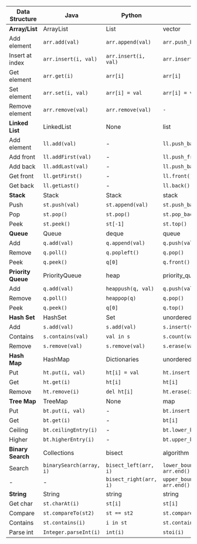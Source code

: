 | Data Structure | Java | Python | C++ |
|---------------|------|--------|-----|
| **Array/List** | ArrayList | List | vector |
| Add element | `arr.add(val)` | `arr.append(val)` | `arr.push_back(val)` |
| Insert at index | `arr.insert(i, val)` | `arr.insert(i, val)` | `arr.insert(i, val)` |
| Get element | `arr.get(i)` | `arr[i]` | `arr[i]` |
| Set element | `arr.set(i, val)` | `arr[i] = val` | `arr[i] = val` |
| Remove element | `arr.remove(val)` | `arr.remove(val)` | `-` |
| **Linked List** | LinkedList | None | list |
| Add element | `ll.add(val)` | - | `ll.push_back(val)` |
| Add front | `ll.addFirst(val)` | - | `ll.push_front(val)` |
| Add back | `ll.addLast(val)` | - | `ll.push_back(val)` |
| Get front | `ll.getFirst()` | - | `ll.front()` |
| Get back | `ll.getLast()` | - | `ll.back()` |
| **Stack** | Stack | Stack | stack |
| Push | `st.push(val)` | `st.append(val)` | `st.push_back()` |
| Pop | `st.pop()` | `st.pop()` | `st.pop_back()` |
| Peek | `st.peek()` | `st[-1]` | `st.top()` |
| **Queue** | Queue | deque | queue |
| Add | `q.add(val)` | `q.append(val)` | `q.push(val)` |
| Remove | `q.poll()` | `q.popleft()` | `q.pop()` |
| Peek | `q.peek()` | `q[0]` | `q.front()` |
| **Priority Queue** | PriorityQueue | heap | priority_queue |
| Add | `q.add(val)` | `heappush(q, val)` | `q.push(val)` |
| Remove | `q.poll()` | `heappop(q)` | `q.pop()` |
| Peek | `q.peek()` | `q[0]` | `q.top()` |
| **Hash Set** | HashSet | Set | unordered_set |
| Add | `s.add(val)` | `s.add(val)` | `s.insert(val)` |
| Contains | `s.contains(val)` | `val in s` | `s.count(val)` |
| Remove | `s.remove(val)` | `s.remove(val)` | `s.erase(val)` |
| **Hash Map** | HashMap | Dictionaries | unordered_map |
| Put | `ht.put(i, val)` | `ht[i] = val` | `ht.insert({i, val})` |
| Get | `ht.get(i)` | `ht[i]` | `ht[i]` |
| Remove | `ht.remove(i)` | `del ht[i]` | `ht.erase(i)` |
| **Tree Map** | TreeMap | None | map |
| Put | `bt.put(i, val)` | - | `bt.insert(i, val)` |
| Get | `bt.get(i)` | - | `bt[i]` |
| Ceiling | `bt.ceilingEntry(i)` | - | `bt.lower_bound(i)` |
| Higher | `bt.higherEntry(i)` | - | `bt.upper_bound(i)` |
| **Binary Search** | Collections | bisect | algorithm |
| Search | `binarySearch(array, i)` | `bisect_left(arr, i)` | `lower_bound(arr.begin(), arr.end(), i)` |
| - | - | `bisect_right(arr, i)` | `upper_bound(arr.begin(), arr.end(), i)` |
| **String** | String | string | string |
| Get char | `st.charAt(i)` | `st[i]` | `st[i]` |
| Compare | `st.compareTo(st2)` | `st == st2` | `st.compare(st2)` |
| Contains | `st.contains(i)` | `i in st` | `st.contains(i)` |
| Parse int | `Integer.parseInt(i)` | `int(i)` | `stoi(i)` |